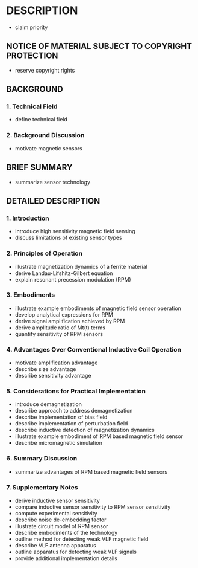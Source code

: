 # DESCRIPTION

- claim priority

## NOTICE OF MATERIAL SUBJECT TO COPYRIGHT PROTECTION

- reserve copyright rights

## BACKGROUND

### 1. Technical Field

- define technical field

### 2. Background Discussion

- motivate magnetic sensors

## BRIEF SUMMARY

- summarize sensor technology

## DETAILED DESCRIPTION

### 1. Introduction

- introduce high sensitivity magnetic field sensing
- discuss limitations of existing sensor types

### 2. Principles of Operation

- illustrate magnetization dynamics of a ferrite material
- derive Landau-Lifshitz-Gilbert equation
- explain resonant precession modulation (RPM)

### 3. Embodiments

- illustrate example embodiments of magnetic field sensor operation
- develop analytical expressions for RPM
- derive signal amplification achieved by RPM
- derive amplitude ratio of Mt(t) terms
- quantify sensitivity of RPM sensors

### 4. Advantages Over Conventional Inductive Coil Operation

- motivate amplification advantage
- describe size advantage
- describe sensitivity advantage

### 5. Considerations for Practical Implementation

- introduce demagnetization
- describe approach to address demagnetization
- describe implementation of bias field
- describe implementation of perturbation field
- describe inductive detection of magnetization dynamics
- illustrate example embodiment of RPM based magnetic field sensor
- describe micromagnetic simulation

### 6. Summary Discussion

- summarize advantages of RPM based magnetic field sensors

### 7. Supplementary Notes

- derive inductive sensor sensitivity
- compare inductive sensor sensitivity to RPM sensor sensitivity
- compute experimental sensitivity
- describe noise de-embedding factor
- illustrate circuit model of RPM sensor
- describe embodiments of the technology
- outline method for detecting weak VLF magnetic field
- describe VLF antenna apparatus
- outline apparatus for detecting weak VLF signals
- provide additional implementation details

